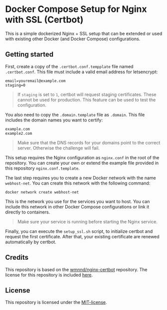# Docker Compose Setup for Nginx with SSL (Certbot)

This is a simple dockerized Nginx + SSL setup that can be extended or used with existing other Docker (and Docker Compose) configurations.

## Getting started

First, create a copy of the `.certbot.conf.tempplate` file named `.certbot.conf`. This file must include a valid email address for letsencrypt:

```
email=youremail@example.com
staging=0
```

> If `staging` is set to `1`, certbot will request staging certificates. These cannot be used for production. This feature can be used to test the configuration.

You also need to copy the `.domain.template` file as `.domain`. This file includes the domain names you want to certify:

```
example.com
example2.com
```

> Make sure that the DNS records for your domains point to the correct server. Otherwise the challenge will fail.

This setup requires the Nginx configuration as `nginx.conf` in the root of the repository. You can create your own or extend the example file provided in this repository `nginx.conf.template`.

The last step requires you to create a new Docker network with the name `webhost-net`. You can create this network with the following command:

```
docker network create webhost-net
```

This is the network you use for the services you want to host. You can include this network in other Docker Compose configurations or link it directly to containers.

> Make sure your service is running before starting the Nginx service.

Finally, you can execute the `setup_ssl.sh` script, to initialize certbot and request the first certificate. After that, your existing certificate are renewed automatically by certbot.

## Credits

This repository is based on the [wmnnd/nginx-certbot](https://github.com/wmnnd/nginx-certbot) repository. The license for this repository is included [here](3rd-party-license/nginx-certbot-license.txt).

## License

This repository is licensed under the [MIT-license](LICENSE.txt).
